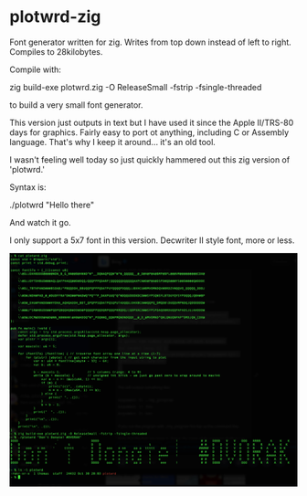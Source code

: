 # plotwrd-zig
Font generator written for zig.  Writes from top down instead of left to right.
Compiles to 28kilobytes.

Compile with:

zig build-exe plotwrd.zig -O ReleaseSmall -fstrip -fsingle-threaded

to build a very small font generator.

This version just outputs in text but I have used it since the Apple II/TRS-80 days for graphics.
Fairly easy to port ot anything, including C or Assembly language.
That's why I keep it around... it's an old tool.

I wasn't feeling well today so just quickly hammered out this zig version of 'plotwrd.'

Syntax is:

./plotwrd "Hello there"

And watch it go.

I only support a 5x7 font in this version.  Decwriter II style font, more or less.



![alt text](https://github.com/tpfaff100/plotwrd-zig/blob/main/show.jpg?raw=true)
